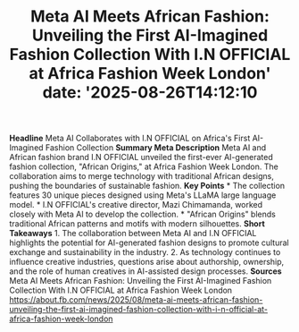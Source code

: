 ﻿---
title: "Meta AI Meets African Fashion: Unveiling the First AI-Imagined Fashion Collection With I.N OFFICIAL at Africa Fashion Week London'
date: '2025-08-26T14:12:10"
category: "Markets"
summary: ""
slug: "meta ai meets african fashion unveiling the first aiimagined"
source_urls:
  - "https://about.fb.com/news/2025/08/meta-ai-meets-african-fashion-unveiling-the-first-ai-imagined-fashion-collection-with-i-n-official-at-africa-fashion-week-london/"
seo:
  title: "Meta AI Meets African Fashion: Unveiling the First AI-Imagined Fashion Collection With I.N OFFICIAL at Africa Fashion Week London | Hash n Hedge'
  description: '"
  keywords: ["news", "markets", "brief"]
---
**Headline** Meta AI Collaborates with I.N OFFICIAL on Africa's First AI-Imagined Fashion Collection  **Summary Meta Description** Meta AI and African fashion brand I.N OFFICIAL unveiled the first-ever AI-generated fashion collection, "African Origins," at Africa Fashion Week London. The collaboration aims to merge technology with traditional African designs, pushing the boundaries of sustainable fashion.  **Key Points**  * The collection features 30 unique pieces designed using Meta's LLaMA large language model. * I.N OFFICIAL's creative director, Mazi Chimamanda, worked closely with Meta AI to develop the collection. * "African Origins" blends traditional African patterns and motifs with modern silhouettes.  **Short Takeaways**  1. The collaboration between Meta AI and I.N OFFICIAL highlights the potential for AI-generated fashion designs to promote cultural exchange and sustainability in the industry. 2. As technology continues to influence creative industries, questions arise about authorship, ownership, and the role of human creatives in AI-assisted design processes.  **Sources** Meta AI Meets African Fashion: Unveiling the First AI-Imagined Fashion Collection With I.N OFFICIAL at Africa Fashion Week London https://about.fb.com/news/2025/08/meta-ai-meets-african-fashion-unveiling-the-first-ai-imagined-fashion-collection-with-i-n-official-at-africa-fashion-week-london 
